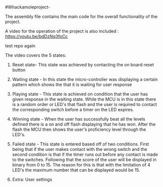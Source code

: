 #Whackamoleproject- 

The assembly file contains the main code for the overall functionality of the project. 

A video for the operation of the project is also included : https://youtu.be/bdDzNq3foCc 

test repo again

The video covers the 5 states: 

1) Reset state- This state was achieved by contacting the on board reset button
2) Waiting state - In this state the micro-controller was displaying a certain pattern which shows the that it is waiting for user response
3) Playing state - This state is achieved on condition that the user has given response in the waiting state. While the MCU is in this state there is a random order or LED's that flash and the user is required to contact the corresponding switch before a timer on the LED expires.
4) Winning state - When the user has successfully beat all the levels defined there is a on and off flash displaying that he has won. After the flash the MCU then shows the user's proficiency level through the LED's.
5) Failed state - This state is entered based off of two conditions. First being that if the user makes contact with the wrong switch and the second condition is that if the timer runs out before any contact is made to the switches. Following that the score of the user will be displayed in binary from 0 to 15. The reason for this is that with the limitation of 4 LED's the maximum number that can be displayed would be 15.

6) Extra: User settings
